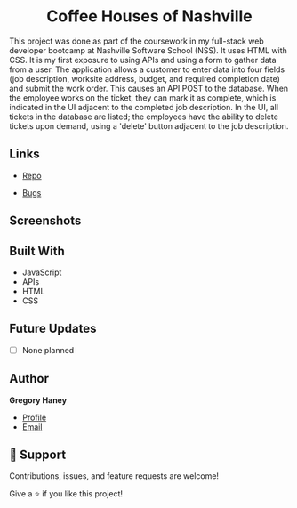<h1 align="center">Coffee Houses of Nashville</h1>

<p align="left">This project was done as part of the coursework in my full-stack web developer bootcamp at Nashville Software School (NSS). It uses HTML with CSS. It is my first exposure to using APIs and using a form to gather data from a user. The application allows a customer to enter data into four fields (job description, worksite address, budget, and required completion date) and submit the work order. This causes an API POST to the database. When the employee works on the ticket, they can mark it as complete, which is indicated in the UI adjacent to the completed job description. In the UI, all tickets in the database are listed; the employees have the ability to delete tickets upon demand, using a 'delete' button adjacent to the job description.</p>

## Links

- [Repo](https://github.com/gregoryhaney/nss-sink-repair "Sink Repair Repo")


- [Bugs](https://github.com/gregoryhaney/nss-sink-repair/issues "Issues Page")


## Screenshots





## Built With

- JavaScript
- APIs
- HTML
- CSS

## Future Updates

- [ ] None planned

## Author

**Gregory Haney**

- [Profile](https://github.com/gregoryhaney "Gregory Haney")
- [Email](mailto:gregory.haney@gmail.com)


## 🤝 Support

Contributions, issues, and feature requests are welcome!

Give a ⭐️ if you like this project!
